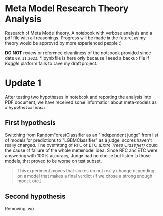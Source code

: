 # Meta Model Research Theory Analysis

Research of Meta Model theory. A notebook with verbose analysis and a pdf file with all reasonings.
Progress will be made in the future, as my theory would be approved by more experienced people :)

**DO NOT** review or reference cleanliness of the notebook provided since date `08.11.2023`. *.ipynb file is here only because I need
a backup file if *Kaggle* platform fails to save my draft project.

# Update 1

After testing two hypotheses in notebook and reporting the analysis into PDF document, we have received some information about meta-models as a hypothetical idea:

## First hypothesis

Switching from RandomForestClassifier as an "independent judge" from list of models for predictions to "LGBMClassifier" as a judge,
scores haven't really changed. The overfitting of RFC or ETC *(Extra Trees Classifier)* could the cause of failure of the whole metemodel idea.
Since RFC and ETC were answering with 100% accuracy, Judge had no choice but listen to those models, that proved to be worse on test subset.

> This experiment proves that scores do not really change depending on a model that makes a final verdict (if we chose a strong enough model, ofc.)

## Second hypothesis

Removing two 
